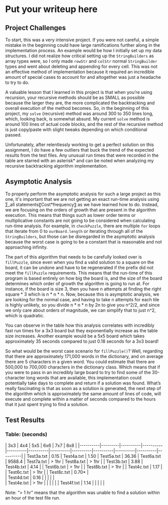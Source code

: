 # Put your writeup here

## Project Challenges

To start, this was a very intensive project. If you were not careful, a simple mistake in the beginning could have large ramifications further along in the implementation process. An example would be how I initially set up my data structures. I did not realize how critical setting up the `StringBuilders` as array types were, so I only made `rowStr` and `colStr` normal `StringBuilder` types and went about deleting and appending for every cell. This was not an effective method of implementation because it required an incredible amount of special cases to account for and altogether was just a headache to try to do.

A valuable lesson that I learned in this project is that when you’re using recursion, your recursive methods should be as SMALL as possible because the larger they are, the more complicated the backtracking and overall execution of the method becomes. So, in the beginning of this project, my `solve` (recursive) method was around 300 to 350 lines long, which, looking back, is somewhat absurd. My current `solve` method is around 100 lines of actual code blocks, and the rest of the recursive method is just copy/paste with slight tweaks depending on which conditional passed.

Unfortunately, after relentlessly working to get a perfect solution on this assignment, I do have a few outliers that buck the trend of the expected results from the test files. Any unusual run times that were recorded in the table are starred with an asterisk* and can be noted when analyzing my recursive backtracking algorithm implementation.

## Asymptotic Analysis

To properly perform the asymptotic analysis for such a large project as this one, it's important that we are not getting an exact run-time analysis using ∑_all statements〖Cost*frequency〗 as we have learned how to do. Instead, we are focusing on the orders of growth that are present in the algorithm execution. This means that things such as lower order terms or multiplicative constants are not going to be considered when calculating run-time analysis. For example, in `checkPuzzle`, there are multiple `for` loops that iterate from 0 to `ourBoard.length` or iterating through all of the `StringBuilders`, but those can be disregarded in the asymptotic analysis because the worst case is going to be a constant that is reasonable and not approaching infinity.

The part of this algorithm that needs to be carefully looked over is `fillPuzzle`, since even when you find a valid solution to a square on the board, it can be undone and have to be regenerated if the prefix did not meet the `fillPuzzle` requirements. This means that the run-time of this program is based entirely on how big the board is, and the size of the board determines which order of growth the algorithm is going to run at. For instance, if the board is size 3, then you have n attempts at finding the right square * 3 which is n * n * n. Now, because this is asymptotic analysis, we are looking for the normal case, and having to take n attempts for each tile is highly unlikely, so you divide n * n * n by 2n to give you n^2/2, and since we only care about orders of magnitude, we can simplify that to just n^2, which is quadratic.

You can observe in the table how this analysis correlates with incredibly fast run times for a 3x3 board but they exponentially increase as the table size increases. Another example would be a 5x5 board which takes approximately 35 seconds compared to just 0.18 seconds for a 3x3 board!

So what would be the worst case scenario for `fillPuzzle()`? Well, regarding that there are approximately 171,000 words in the dictionary, and on average there are 5 characters in a given word. You could estimate that there are 500,000 to 700,000 characters in the dictionary class. Which means that if you were to pass in an incredibly large board to try to find some of the 30-character long words that are available, this implementation could potentially take days to complete and return if a solution was found. What’s really fascinating is that as soon as a solution is generated, the next step of the algorithm which is approximately the same amount of lines of code, will execute and complete within a matter of seconds compared to the hours that it just spent trying to find a solution.

## Test Results

### Table: (seconds)

| 3x3                | 4x4                 | 5x5                 | 6x6                 | 7x7                 | 8x8                 |
|----------|---------|----------|----------|----------|----------|----------|----------|----------|----------|----------|----------|
| Test3a.txt | 0.15  | Test4a.txt | 1.50   | Test5a.txt | 36.36  | Test6a.txt | 9588.4 | Test7a.txt | > 1hr  | Test8a.txt | > 1hr  |
| Test3b.txt | 3.88  | Test4b.txt | 4.14   |                     | Test6b.txt | > 1hr  |                     | Test8b.txt | > 1hr  |
|                      Test4c.txt | 1.17   |                     | Test6c.txt | > 1hr  |                     | Test8c.txt | 0.70*  |                        
|                      Test4d.txt | 0.16   |                     |                     |                     |                     |            
|                      Test4e.txt | > 1hr  |                     |                     |                     |                     |
|                      Test4f.txt | 1.14   |                     |                     |                     |                     |

Note: “> 1 hr” means that the algorithm was unable to find a solution within an hour of the test file run.

